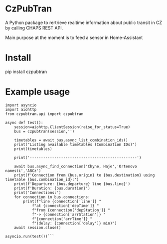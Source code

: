 # CzPubTran
A Python package to rertrieve realtime information about public transit in CZ by calling CHAPS REST API.

Main purpose at the moment is to feed a sensor in Home-Assistant

# Install

pip install czpubtran

# Example usage

```
import asyncio
import aiohttp
from czpubtran.api import czpubtran

async def test():
    session=aiohttp.ClientSession(raise_for_status=True)
    bus = czpubtran(session,'')

    timetables = await bus.async_list_combination_ids()
    print("Listing available timetables (Combination IDs)")
    print(timetables)

    print('------------------------------------------------')

    await bus.async_find_connection('Chyne, Haje','Ortenovo namesti','ABCz')
    print(f'Connection from {bus.origin} to {bus.destination} using timetable {bus.combination_id}:')
    print(f'Departure: {bus.departure} line {bus.line}')
    print(f'Duration: {bus.duration}')
    print('Connections:')
    for connection in bus.connections:
        print(f"line {connection['line']} "
            f"at {connection['depTime']} "
            f"from {connection['depStation']} "
            f"-> {connection['arrStation']} "
            f"{connection['arrTime']} "
            f"(delay: {connection['delay']} min)")
    await session.close()

asyncio.run(test())```
